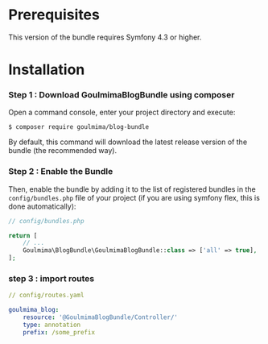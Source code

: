 Prerequisites
=============

This version of the bundle requires Symfony 4.3 or higher.

Installation
============
 
### Step 1 : Download GoulmimaBlogBundle using composer
 
Open a command console, enter your project directory and execute:
 
```console
$ composer require goulmima/blog-bundle
```

By default, this command will download the latest release version of the bundle (the recommended way). 

### Step 2 : Enable the Bundle
 
Then, enable the bundle by adding it to the list of registered bundles
in the `config/bundles.php` file of your project (if you are using symfony flex, this is done automatically):

```php
// config/bundles.php

return [
    // ...
    Goulmima\BlogBundle\GoulmimaBlogBundle::class => ['all' => true],
];
```

### step 3 : import routes

```yaml
// config/routes.yaml

goulmima_blog:
    resource: '@GoulmimaBlogBundle/Controller/'
    type: annotation
    prefix: /some_prefix 
```
